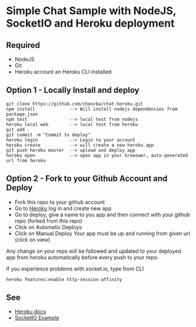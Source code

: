 # Simple Chat Sample with NodeJS, SocketIO and Heroku deployment
## Required
- NodeJS
- Git
- Heroku account an Heroku CLI installed

## Option 1 - Locally Install and deploy
```
git clone https://github.com/choncba/chat-heroku.git
npm install             --> Will install nodejs dependencies from package.json
npm test                --> local test from nodejs
heroku local web        --> local test from heroku
git add .
git commit -m "Commit to deploy"
heroku login            --> Login to your account    
heroku create           --> will create a new heroku app
git push heroku master  --> upload and deploy app
heroku open             --> open app in your browswer, auto-generated url from heroku
```

## Option 2 - Fork to your Github Account and Deploy
- Fork this repo to your github account
- Go to [Heroku](https://www.heroku.com/) log in and create new app
- Go to deploy, give a name to you app and then connect with your github repo (forked from this repo)
- Click on Automatic Deploys
- Click on Manual Deploy
Your app must be up and running from given url (click on view)

Any change on your repo will be followed and updated to your deployed app from heroku automatically before every push to your repo.

If you experience problems with socket.io, type from CLI 
```
heroku features:enable http-session-affinity
```

## See 
- [Heroku docs](https://devcenter.heroku.com/articles/deploying-nodejs)
- [SocketIO Example](https://devcenter.heroku.com/articles/node-websockets)